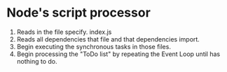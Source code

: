 # Node's script processor

1. Reads in the file specify. index.js
2. Reads all dependencies that file and that dependencies import.
3. Begin executing the synchronous tasks in those files.
4. Begin processing the "ToDo list" by repeating the Event Loop until has nothing to do.
